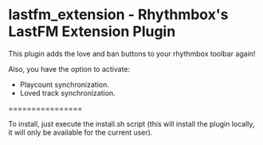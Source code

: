 lastfm_extension - Rhythmbox&#39;s LastFM Extension Plugin
================

This plugin adds the love and ban buttons to your rhythmbox toolbar again!

Also, you have the option to activate:
- Playcount synchronization.
- Loved track synchronization.

================

To install, just execute the install.sh script (this will install the plugin locally, it will only be available for the current user).


